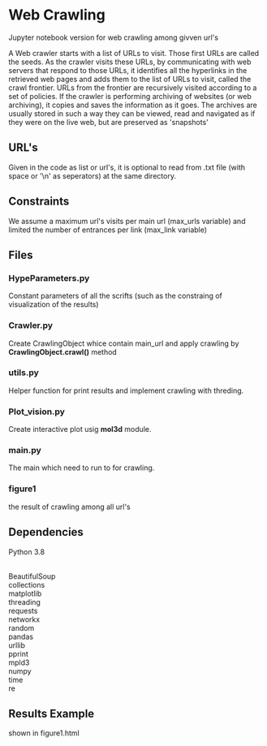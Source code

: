 # Web Crawling

Jupyter notebook version for web crawling among givven url's

A Web crawler starts with a list of URLs to visit. Those first URLs are called the seeds. As the crawler visits these URLs, by communicating with web servers that respond to those URLs, it identifies all the hyperlinks in the retrieved web pages and adds them to the list of URLs to visit, called the crawl frontier. URLs from the frontier are recursively visited according to a set of policies. If the crawler is performing archiving of websites (or web archiving), it copies and saves the information as it goes. The archives are usually stored in such a way they can be viewed, read and navigated as if they were on the live web, but are preserved as 'snapshots'


## URL's
Given in the code as list or url's, it is optional to read from .txt file (with space or '\n' as seperators) at the same directory.

## Constraints
We assume a maximum url's visits per main url (max_urls variable) and limited the number of entrances per link (max_link variable)


## Files

### HypeParameters.py
Constant parameters of all the scrifts (such as the constraing of visualization of the results)

### Crawler.py
Create CrawlingObject whice contain main_url and apply crawling by **CrawlingObject.crawl()** method

### utils.py
Helper function for print results and implement crawling with threding.

### Plot_vision.py
Create interactive plot usig **mol3d** module.

### main.py 
The main which need to run to for crawling.

### figure1
the result of crawling among all url's



## Dependencies
Python 3.8 <br> <br>

BeautifulSoup <br>
collections <br>
matplotlib <br>
threading <br>
requests <br>
networkx <br>
random <br>
pandas <br>
urllib <br>
pprint <br>
mpld3 <br>
numpy <br>
time <br>
re <br>


## Results Example
shown in figure1.html
